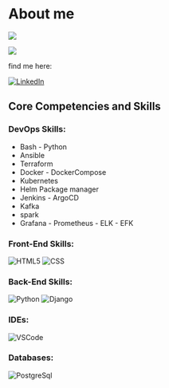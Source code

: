 # About me

![](https://komarev.com/ghpvc/?username=rshahrami)

<!-- ![Stats](https://github-readme-stats.vercel.app/api?username=ahmadalibagheri&include_all_commits=true&theme=merko) -->
  <img src="https://github-readme-stats.vercel.app/api?username=rshahrami&show_icons=true&theme=dark"/>


find me here:

[![LinkedIn](https://img.shields.io/badge/linkedin-%230077B5.svg?style=for-the-badge&logo=linkedin&logoColor=white)](https://www.linkedin.com/in/rezashahraminia)


## Core Competencies and Skills

### DevOps Skills:

- Bash - Python
- Ansible
- Terraform
- Docker - DockerCompose
- Kubernetes
- Helm Package manager
- Jenkins - ArgoCD
- Kafka
- spark
- Grafana - Prometheus - ELK - EFK


### Front-End Skills:

![HTML5](https://img.shields.io/badge/-HTML5-000?&logo=html5&logoColor=E34F26)
![CSS](https://img.shields.io/badge/-CSS-000?&logo=css3&logoColor=1572B6)

### Back-End Skills:

![Python](https://img.shields.io/badge/-Python-000?&logo=Python&logoColor=2231A2)
![Django](https://img.shields.io/pypi/frameworkversions/django/:packageName)

### IDEs:

![VSCode](https://img.shields.io/badge/-VSCode-000?&logo=Visual%20Studio%20Code&logoColor=007ACC)

### Databases:

![PostgreSql](https://img.shields.io/badge/-PostgreSql-000?&logo=postgresql&logoColor=336791)


